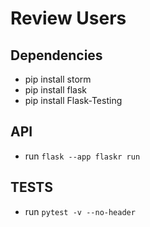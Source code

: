 # Review Users

## Dependencies

-   pip install storm
-   pip install flask
-   pip install Flask-Testing

## API

-   run `flask --app flaskr run`

## TESTS

-   run `pytest -v --no-header`
